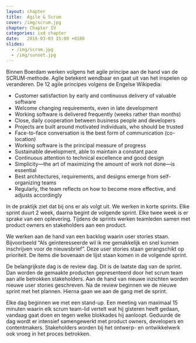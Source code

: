 ```yaml
---
layout: chapter
title:  Agile & Scrum
cover: /img/scrum.jpg
chapter: Chapter IV
categories: ixd chapter
date:   2016-03-03 15:00 +0100
slides:
  - /img/scrum.jpg
  - /img/sunset.jpg
---
```


Binnen Boerdam werken volgens het agile principe aan de hand van de SCRUM-methode. Agile betekent wendbaar en gaat uit van het inspelen op veranderen. De 12 agile principes volgens de Engelse Wikipedia:

- Customer satisfaction by early and continuous delivery of valuable software
- Welcome changing requirements, even in late development
- Working software is delivered frequently (weeks rather than months)
- Close, daily cooperation between business people and developers
- Projects are built around motivated individuals, who should be trusted
- Face-to-face conversation is the best form of communication (co-location)
- Working software is the principal measure of progress
- Sustainable development, able to maintain a constant pace
- Continuous attention to technical excellence and good design
- Simplicity—the art of maximizing the amount of work not done—is essential
- Best architectures, requirements, and designs emerge from self-organizing teams
- Regularly, the team reflects on how to become more effective, and adjusts accordingly

In de praktijk ziet dat bij ons er als volgt uit. We werken in korte sprints. Elke sprint duurt 2 week, daarna begint de volgende sprint. Elke twee week is er sprake van een oplevering. Tijdens de sprints werken teamleden samen met product owners en stakeholders aan een product.

We werken aan de hand van een backlog waarin user stories staan. Bijvoorbeeld “Als geïnteresseerde wil ik me gemakkelijk en snel kunnen inschrijven voor de nieuwsbrief”. Deze user stories staan gerangschikt op prioriteit. De items die bovenaan de lijst staan komen in de volgende sprint.

De belangrijkste dag is de review dag. Dit is de laatste dag van de sprint. Dan worden de gemaakte producten gepresenteerd door het scrum team aan alle betrokken stakeholders. Aan de hand van nieuwe inzichten worden nieuwe user stories geschreven. Na de review beginnen we de nieuwe sprint met het plannen. Hierna gaan we aan de gang met de sprint. 

Elke dag beginnen we met een stand-up. Een meeting van maximaal 15 minuten waarin elk scrum team-lid vertelt wat hij gisteren heeft gedaan, vandaag gaat doen en tegen welke blokkades hij aanloopt. Geduurde de dag wordt er intensief samengewerkt met product owners, developers en contentmakers. Stakeholders worden bij het ontwerp- en ontwikkelwerk ook vroeg in het proces betrokken.